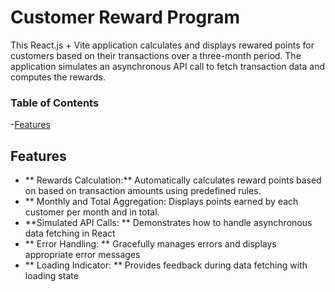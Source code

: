 # Customer Reward Program

This React.js + Vite application calculates and displays rewared points for customers based on their transactions over a three-month period. The application simulates an asynchronous API call to fetch transaction data and computes the rewards.

### Table of Contents

-[Features](#features)

## Features

- ** Rewards Calculation:** Automatically calculates reward points based on based on transaction amounts using predefined rules.
- \*\* Monthly and Total Aggregation: Displays points earned by each customer per month and in total.
- \*\*Simulated API Calls: \*\* Demonstrates how to handle asynchronous data fetching in React
- ** Error Handling: ** Gracefully manages errors and displays appropriate error messages
- ** Loading Indicator: ** Provides feedback during data fetching with loading state

